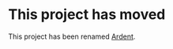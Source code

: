 # This project has moved

This project has been renamed [Ardent](https://github.com/morrisonlevi/Ardent).


